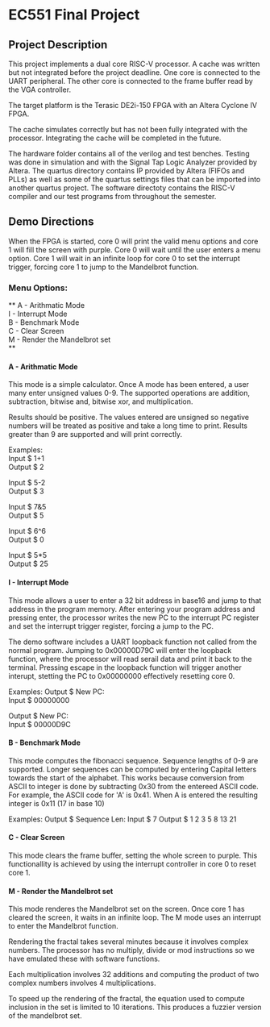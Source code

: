 # EC551 Final Project


## Project Description
This project implements a dual core RISC-V processor. A cache was written but
not integrated before the project deadline. One core is connected to the UART
peripheral. The other core is connected to the frame buffer read by the VGA
controller.

The target platform is the Terasic DE2i-150 FPGA with an Altera Cyclone IV FPGA.

The cache simulates correctly but has not been fully integrated with the
processor. Integrating the cache will be completed in the future.

The hardware folder contains all of the verilog and test benches. Testing was
done in simulation and with the Signal Tap Logic Analyzer provided by Altera.
The quartus directory contains IP provided by Altera (FIFOs and PLLs) as well as
some of the quartus settings files that can be imported into another quartus project.
The software directoty contains the RISC-V compiler and our test programs from
throughout the semester.

## Demo Directions

When the FPGA is started, core 0 will print the valid menu options and core 1
will fill the screen with purple. Core 0 will wait until the user enters a menu
option.
Core 1 will wait in an infinite loop for core 0 to set the interrupt trigger,
forcing core 1 to jump to the Mandelbrot function.

### Menu Options:

**
A - Arithmatic Mode  
I - Interrupt Mode  
B - Benchmark Mode  
C - Clear Screen  
M - Render the Mandelbrot set  
**

#### A - Arithmatic Mode
This mode is a simple calculator. Once A mode has been entered, a user many
enter unsigned values 0-9. The supported operations are addition, subtraction,
bitwise and, bitwise xor, and multiplication.

Results should be positive. The values entered are unsigned so negative numbers
will be treated as positive and take a long time to print. Results greater than
9 are supported and will print correctly.

Examples:  
Input  $ 1+1  
Output $ 2

Input  $ 5-2  
Output $ 3

Input  $ 7&5  
Output $ 5

Input  $ 6^6  
Output $ 0

Input  $ 5*5  
Output $ 25

#### I - Interrupt Mode
This mode allows a user to enter a 32 bit address in base16 and jump to that
address in the program memory. After entering your program address and pressing
enter, the processor writes the new PC to the interrupt PC register and set the
interrupt trigger register, forcing a jump to the PC.

The demo software includes a UART loopback function not called from the normal
program. Jumping to 0x00000D79C
will enter the loopback function, where the processor will read serail data and
print it back to the terminal. Pressing escape in the loopback function will
trigger another interupt, stetting the PC to 0x00000000 effectively resetting
core 0.

Examples:
Output $ New PC:  
Input $ 00000000

Output $ New PC:  
Input $ 00000D9C

#### B - Benchmark Mode
This mode computes the fibonacci sequence. Sequence lengths of 0-9 are
supported. Longer sequences can be computed by entering Capital letters towards
the start of the alphabet. This works because conversion from ASCII to integer
is done by subtracting 0x30 from the entereed ASCII code. For example, the ASCII
code for 'A' is 0x41. When A is entered the resulting integer is 0x11
(17 in base 10)

Examples:
Output $ Sequence Len:
Input $ 7
Output $ 1 2 3 5 8 13 21

#### C - Clear Screen
This mode clears the frame buffer, setting the whole screen to purple. This
functionallity is achieved by using the interrupt controller in core 0 to reset
core 1.

#### M - Render the Mandelbrot set
This mode renderes the Mandelbrot set on the screen. Once core 1 has cleared the
screen, it waits in an infinite loop. The M mode uses an interrupt to enter the
Mandelbrot function.

Rendering the fractal takes several minutes because it involves complex numbers.
The processor has no multiply, divide or mod instructions so we have emulated
these with software functions.

Each multiplication involves 32 additions and computing the product of two
complex numbers involves 4 multiplications.

To speed up the rendering of the fractal, the equation used to compute inclusion
in the set is limited to 10 iterations. This produces a fuzzier version of the
mandelbrot set.

